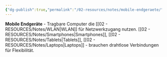 ```yaml
---
{"dg-publish":true,"permalink":"/02-resources/notes/mobile-endgeraete/","tags":["hardware/mobil","netzwerk/client"],"noteIcon":"","updated":"2025-09-05T10:12:30.787+02:00"}
---
```



**Mobile Endgeräte** - Tragbare Computer die [[02 - RESOURCES/Notes/WLAN\|WLAN]] für Netzwerkzugang nutzen.
[[02 - RESOURCES/Notes/Smartphones\|Smartphones]], [[02 - RESOURCES/Notes/Tablets\|Tablets]], [[02 - RESOURCES/Notes/Laptops\|Laptops]] - brauchen drahtlose Verbindungen für Flexibilität.